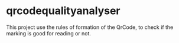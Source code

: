 # qrcodequalityanalyser
This project use the rules of formation of the QrCode, to check if the marking is good for reading or not.
